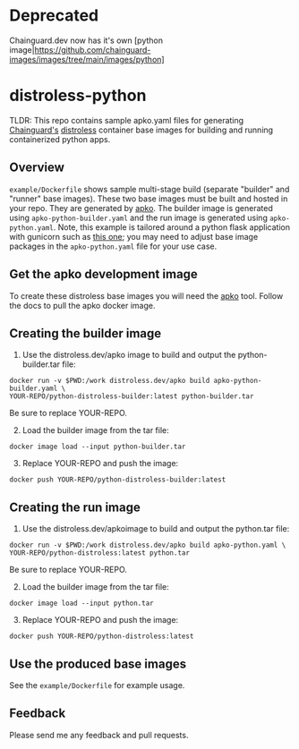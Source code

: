 # Deprecated
Chainguard.dev now has it's own [python image|https://github.com/chainguard-images/images/tree/main/images/python]

# distroless-python
TLDR: This repo contains sample apko.yaml files for generating [Chainguard's](https://chainguard.dev) [distroless](https://distroless.dev) container base images for building and running containerized python apps.

## Overview
`example/Dockerfile` shows sample multi-stage build (separate "builder" and "runner" base images). These two base images must be built and hosted in your repo. They are generated by [apko](https://github.com/distroless/apko). The builder image is generated using `apko-python-builder.yaml` and the run image is generated using `apko-python.yaml`. Note, this example is tailored around a python flask application with gunicorn such as [this one](https://github.com/vszal/pop-kustomize/tree/main/app); you may need to adjust base image packages in the `apko-python.yaml` file for your use case.

## Get the apko development image
To create these distroless base images you will need the [apko](https://github.com/distroless/apko) tool. Follow the docs to pull the apko docker image.

## Creating the builder image
1. Use the distroless.dev/apko image to build and output the python-builder.tar file:

```
docker run -v $PWD:/work distroless.dev/apko build apko-python-builder.yaml \ 
YOUR-REPO/python-distroless-builder:latest python-builder.tar
```

Be sure to replace YOUR-REPO.

2. Load the builder image from the tar file:

`docker image load --input python-builder.tar`

3. Replace YOUR-REPO and push the image:

`docker push YOUR-REPO/python-distroless-builder:latest`

## Creating the run image
1. Use the distroless.dev/apkoimage to build and output the python.tar file:

```
docker run -v $PWD:/work distroless.dev/apko build apko-python.yaml \
YOUR-REPO/python-distroless:latest python.tar
```

Be sure to replace YOUR-REPO.

2. Load the builder image from the tar file:

`docker image load --input python.tar`

3. Replace YOUR-REPO and push the image:

`docker push YOUR-REPO/python-distroless:latest`

## Use the produced base images

See the `example/Dockerfile` for example usage. 

## Feedback
Please send me any feedback and pull requests.
